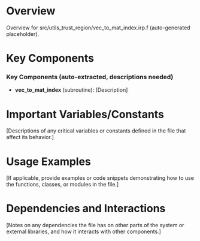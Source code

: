 # Overview

Overview for src/utils_trust_region/vec_to_mat_index.irp.f (auto-generated placeholder).

# Key Components

### Key Components (auto-extracted, descriptions needed)
- **vec_to_mat_index** (subroutine): [Description]

# Important Variables/Constants

[Descriptions of any critical variables or constants defined in the file that affect its behavior.]

# Usage Examples

[If applicable, provide examples or code snippets demonstrating how to use the functions, classes, or modules in the file.]

# Dependencies and Interactions

[Notes on any dependencies the file has on other parts of the system or external libraries, and how it interacts with other components.]

